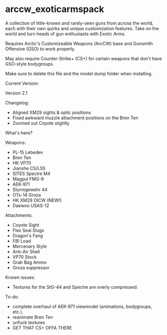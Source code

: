 # arccw_exoticarmspack
A collection of little-known and rarely-seen guns from across the world, each with their own quirks and unique customization features. 
Take on the world and turn heads of gun enthusiasts with Exotic Arms.

Requires Arctic's Customizeable Weapons (ArcCW) base and Gunsmith Offensive (GSO) to work properly. 

May also require Counter-Strike+ (CS+) for certain weapons that don't have GSO-style bodygroups.

Make sure to delete this file and the model dump folder when installing.


Current Version:

Version 2.1

Changelog:
- Aligned XM29 sights & optic positions
- Fixed awkward muzzle attachment positions on the Bren Ten
- Zoomed out Coyote slightly

What's here?

Weapons:
- PL-15 Lebedev
- Bren Ten
- HK VP70
- Jianshe CS/LS5
- SITES Spectre M4
- Magpul FMG-9
- AEK-971
- Sturmgewehr 44
- OTs-14 Groza
- HK XM29 OICW (NEW!)
- Daewoo USAS-12

Attachments:
- Coyote Sight 
- Flex Seal Slugs
- Dragon's Fang
- FBI Load
- Mercenary Style
- Anti-Air Shell
- VP70 Stock
- Grab Bag Ammo
- Groza suppressor


Known issues:
- Textures for the StG-44 and Spectre are overly compressed.

To-do:
- complete overhaul of AEK-971 viewmodel (animations, bodygroups, etc.).
- reanimate Bren Ten
- unfuck textures
- GET THAT CS+ OFFA THERE
